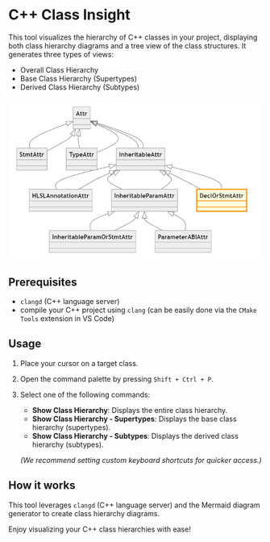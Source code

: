 # C++ Class Insight

This tool visualizes the hierarchy of C++ classes in your project, displaying both class hierarchy diagrams and a tree view of the class structures. 
It generates three types of views:

- Overall Class Hierarchy
- Base Class Hierarchy (Supertypes)
- Derived Class Hierarchy (Subtypes)

<!-- ![class_diagram_example](doc/img/class_diagram_example.png "class diagram example") -->
<img src="doc/img/class_diagram_example.png" alt="class diagram example" width="600" />

## Prerequisites

- `clangd` (C++ language server)
- compile your C++ project using `clang` (can be easily done via the `CMake Tools` extension in VS Code)

## Usage

1. Place your cursor on a target class.
2. Open the command palette by pressing `Shift + Ctrl + P`.
3. Select one of the following commands:
   - **Show Class Hierarchy**: Displays the entire class hierarchy.
   - **Show Class Hierarchy - Supertypes**: Displays the base class hierarchy (supertypes).
   - **Show Class Hierarchy - Subtypes**: Displays the derived class hierarchy (subtypes).
   
   *(We recommend setting custom keyboard shortcuts for quicker access.)*

## How it works

This tool leverages `clangd` (C++ language server) and the Mermaid diagram generator to create class hierarchy diagrams.

Enjoy visualizing your C++ class hierarchies with ease!